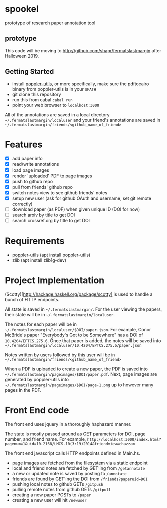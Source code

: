 # spookel
prototype of research paper annotation tool

## prototype
This code will be moving to http://github.com/shapr/fermatslastmargin after Halloween 2019.

## Getting Started
* install [poppler-utils](https://poppler.freedesktop.org/), or more specifically, make sure the pdftocairo binary from poppler-utils is in your `$PATH`
* git clone this repository
* run this from cabal `cabal run`
* point your web browser to `localhost:3000`

All of the annotations are saved in a local directory `~/.fermatslastmargin/localuser` and your friend's annotations are saved in `~/.fermatslastmargin/friends/<github_name_of_friend>`

# Features
- [X] add paper info
- [X] read/write annotations
- [X] load page images
- [X] render 'uploaded' PDF to page images
- [X] push to github repo
- [X] pull from friends' github repo
- [X] switch notes view to see github friends' notes
- [X] setup new user (ask for github OAuth and username, set git remote correctly)
- [ ] download paper (as PDF) when given unique ID (DOI for now)
- [ ] search arxiv by title to get DOI
- [ ] search crossref.org by title to get DOI

# Requirements
- poppler-utils (apt install poppler-utils)
- zlib (apt install zlib1g-dev)

# Project Implementation

(Scotty)[http://hackage.haskell.org/package/scotty] is used to handle a bunch of HTTP endpoints.

All state is saved in `~/.fermatslastmargin/`. For the user viewing the papers, their state will be in `~/.fermatslastmargin/localuser`.

The notes for each paper will be in `~/.fermatslastmargin/localuser/$DOI/paper.json`.
For example, Conor McBride's paper "Everybody's Got to be Somewhere" has a DOI of `10.4204/EPTCS.275.6`.
Once that paper is added, the notes will be saved into `~/.fermatslastmargin/localuser/10.4204/EPTCS.275.6/paper.json`

Notes written by users followed by this user will be in `~/.fermatslastmargin/friends/<github_name_of_friend>`

When a PDF is uploaded to create a new paper, the PDF is saved into `~/.fermatslastmargin/pageimages/$DOI/paper.pdf`.
Next, page images are generated by poppler-utils into `~/.fermatslastmargin/pageimages/$DOI/page-1.png` up to however many pages in the PDF.

# Front End code

The front end uses jquery in a thoroughly haphazard manner.

The state is mostly passed around as GET parameters for DOI, page number, and friend name.
For example, `http://localhost:3000/index.html?pagenum=1&uid=10.2168/LMCS-10(3:19)2014&friendview=chazzam`

The front end javascript calls HTTP endpoints defined in Main.hs.
- page images are fetched from the filesystem via a static endpoint
- local and friend notes are fetched by GET'ing from `/getannotate`
- a new or updated note is saved by posting to `/annotate`
- friends are found by GET'ing the DOI from `/friends?paperuid=DOI`
- pushing local notes to github GETs `/gitpush`
- pulling remote notes from github GETs `/gitpull`
- creating a new paper POSTs to `/paper`
- creating a new user will hit `/newuser`
